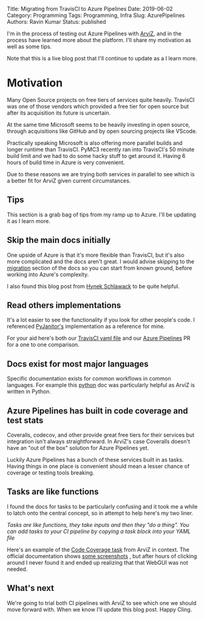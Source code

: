 Title: Migrating from TravisCI to Azure Pipelines
Date: 2019-06-02
Category: Programming
Tags: Programming, Infra
Slug:  AzurePipelines
Authors: Ravin Kumar
Status: published



I'm in the process of testing out Azure Pipelines
with [ArviZ](https://arviz-devs.github.io/arviz/), and in
the process have learned more about the platform. I'll share
my motivation as well as some tips.

Note that this is a live blog post that I'll continue to
update as a I learn more.

# Motivation
Many Open Source projects on free tiers of services quite heavily.
TravisCI was one of those vendors which provided a free tier for 
open source but after its acquisition its future is uncertain.

At the same time Microsoft seems to be heavily investing in open
source, through acquisitions like GitHub and by open sourcing projects
like VScode.

Practically speaking Microsoft is also offering more parallel builds and longer runtime
than TravisCI. PyMC3 recently ran into TravisCI's 50 minute build limit and we had to do some hacky
stuff to get around it. Having 6 hours of build time in Azure is very convenient.

Due to these reasons we are trying both services in parallel to see which is a better
fit for ArviZ given current circumstances.

## Tips
This section is a grab bag of tips from my ramp up to Azure. I'll be
updating it as I learn more.

## Skip the main docs initially
One upside of Azure is that it's more flexible than TravisCI, but it's
also more complicated and the docs aren't great. I would advise skipping
to the [migration](https://docs.microsoft.com/en-us/azure/devops/pipelines/migrate/from-travis?view=azure-devops)
section of the docs so you can start from known ground, before working
into Azure's complexity.

I also found this blog post from [Hynek Schlawack](https://hynek.me/articles/simple-python-azure-pipelines/)
to be quite helpful.

## Read others implementations
It's a lot easier to see the functionality if you look for other people's code.
I referenced [PyJanitor's](https://github.com/ericmjl/pyjanitor/tree/dev/.azure-pipelines)
implementation as a reference for mine.

For your aid here's both our [TravisCI yaml file](https://github.com/arviz-devs/arviz/blob/master/.travis.yml)
and our [Azure Pipelines](https://github.com/arviz-devs/arviz/pull/688/files)
PR for a one to one comparison.

## Docs exist for most major languages
Specific documentation exists for common workflows in common languages.
For example this [python](https://docs.microsoft.com/en-us/azure/devops/pipelines/languages/python?view=azure-devops)
doc was particularly helpful as ArviZ is written in Python. 

## Azure Pipelines has built in code coverage and test stats
Coveralls, codecov, and other provide great free tiers for their services
but integration isn't always straightforward. In ArviZ's case Coveralls
doesn't have an "out of the box" solution for Azure Pipelines yet.

Luckily Azure Pipelines has a bunch of these services built in as tasks.
Having things in one place is convenient should mean a lesser chance 
of coverage or testing tools breaking.

## Tasks are like functions
I found the docs for tasks to be particularly confusing and it took me a while
to latch onto the central concept, so in attempt to help here's my two liner.   

*Tasks are like functions, they take inputs and then they "do a thing".
You can add tasks to your CI pipeline by copying a task block into your 
YAML file*

Here's an example of the [Code Coverage task](https://github.com/arviz-devs/arviz/blob/cb2a43d3882cbe1fd084d0a863be7bdaeb0a7ab5/azure-pipelines.yml#L85) from ArviZ in context. The official documentation
shows [some screenshots](https://docs.microsoft.com/en-us/azure/devops/pipelines/tasks/index?view=azure-devops)
, but after hours of clicking around I never found it and ended up realizing
that that WebGUI was not needed.

## What's next
We're going to trial both CI pipelines with ArviZ to see which one we should
move forward with. When we know I'll update this blog post. Happy CIing.
